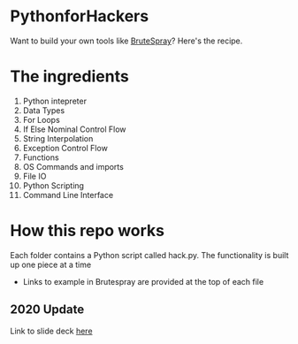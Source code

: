# PythonforHackers
Want to build your own tools like [BruteSpray](https://github.com/x90skysn3k/brutespray)?
Here's the recipe.

# The ingredients
1. Python intepreter
2. Data Types
3. For Loops
4. If Else Nominal Control Flow
5. String Interpolation
6. Exception Control Flow
7. Functions
8. OS Commands and imports
9. File IO
10. Python Scripting
11. Command Line Interface

# How this repo works
Each folder contains a Python script called hack.py. The functionality is built up one piece at a time
* Links to example in Brutespray are provided at the top of each file

## 2020 Update
Link to slide deck [here](https://docs.google.com/presentation/d/1tGv_tX3L6eJzmjoEpX7TpEb2Cv6IBxr8SqceAFRz0_c/edit?usp=sharing)

